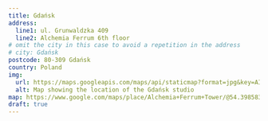 ```yaml
---
title: Gdańsk
address:
  line1: ul. Grunwaldzka 409
  line2: Alchemia Ferrum 6th floor
# omit the city in this case to avoid a repetition in the address
# city: Gdańsk
postcode: 80-309 Gdańsk
country: Poland
img: 
  url: https://maps.googleapis.com/maps/api/staticmap?format=jpg&key=AIzaSyAa-P3u_B9zTs_DJ_dXRK5og7r3_n7vlT0&maptype=roadmap&scale=2&size=425x300&markers=54.39851249592157,18.57698661508039&zoom=15
  alt: Map showing the location of the Gdańsk studio
map: https://www.google.com/maps/place/Alchemia+Ferrum+Tower/@54.3985837,18.5747376,17z/data=!3m1!4b1!4m5!3m4!1s0x46fd752864e2eab3:0x80d3c9302c7fad51!8m2!3d54.3985837!4d18.5769263
draft: true
---
```


